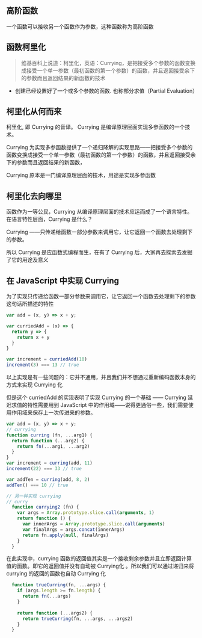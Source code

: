 ## 高阶函数
一个函数可以接收另一个函数作为参数，这种函数称为高阶函数


## 函数柯里化
> 维基百科上说道：柯里化，英语：Currying，是把接受多个参数的函数变换成接受一个单一参数（最初函数的第一个参数）的函数，并且返回接受余下的参数而且返回结果的新函数的技术

- 创建已经设置好了一个或多个参数的函数. 也称部分求值（Partial Evaluation）

## 柯里化从何而来

柯里化, 即 Currying 的音译。 Currying 是编译原理层面实现多参函数的一个技术。

Currying 为实现多参函数提供了一个递归降解的实现思路——把接受多个参数的函数变换成接受一个单一参数（最初函数的第一个参数）的函数，并且返回接受余下的参数而且返回结果的新函数，

Currying 原本是一门编译原理层面的技术，用途是实现多参函数

## 柯里化去向哪里

函数作为一等公民，Currying 从编译原理层面的技术应运而成了一个语言特性。 在语言特性层面，Currying 是什么？

 Currying ——只传递给函数一部分参数来调用它，让它返回一个函数去处理剩下的参数。

所以 Currying 是应函数式编程而生，在有了 Currying 后，大家再去探索去发掘了它的用途及意义

## 在 JavaScript 中实现 Currying

为了实现只传递给函数一部分参数来调用它，让它返回一个函数去处理剩下的参数这句话所描述的特性

```javascript
var add = (x, y) => x + y;

var curriedAdd = (x) => {
  return y => {
    return x + y
  }
}

var increment = curriedAdd(10)
increment(3) === 13 // true
```
以上实现是有一些问题的：它并不通用，并且我们并不想通过重新编码函数本身的方式来实现 Currying 化

但是这个 curriedAdd 的实现表明了实现 Currying 的一个基础 —— Currying 延迟求值的特性需要用到 JavaScript 中的作用域——说得更通俗一些，我们需要使用作用域来保存上一次传进来的参数。

```javascript
var add = (x, y) => x + y;
// currying
function curring (fn, ...arg1) {
  return function (...arg2) {
    return fn(...arg1, ...arg2)
  }
}
var increment = curring(add, 11)
increment(22) === 33 // true

var addTen = curring(add, 8, 2)
addTen() === 10 // true

// 另一种实现 currying
// curry
  function currying2 (fn) {
    var args = Array.prototype.slice.call(arguments, 1)
    return function () {
      var innerArgs = Array.prototype.slice.call(arguments)
      var finalArgs = args.concat(innerArgs)
      return fn.apply(null, finalArgs)
    }
  }
```

在此实现中，currying 函数的返回值其实是一个接收剩余参数并且立即返回计算值的函数。即它的返回值并没有自动被 Currying化 。所以我们可以通过递归来将 currying 的返回的函数也自动 Currying 化

```javascript
  function trueCurring(fn, ...args) {
    if (args.length >= fn.length) {
      return fn(...args)
    }
    
    return function (...args2) {
      return trueCurring(fn, ...args, ...args2)
    }
  }
```